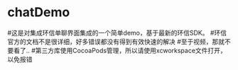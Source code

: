 # chatDemo
#这是对集成环信单聊界面集成的一个简单demo，基于最新的环信SDK。
#环信官方的文档不是很详细，好多错误都没有得到有效快速的解决
#至于视频，那就不要看了..
#第三方库使用CocoaPods管理，所以请使用xcworkspace文件打开，以免报错
